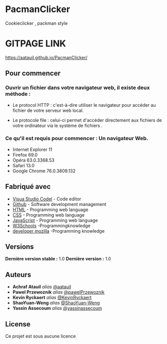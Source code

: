 # PacmanClicker
Cookieclicker , packman style

# GITPAGE LINK
https://aatauil.github.io/PacmanClicker/

## Pour commencer

### Ouvrir un fichier dans votre navigateur web, il existe deux méthode :

- Le protocol HTTP : c'est-à-dire utiliser le navigateur pour accéder au fichier de votre serveur web local.

- Le protocole file : celui-ci permet d'accéder directement aux fichiers de votre ordinateur via le système de fichiers .


### Ce qu'il est requis pour commencer : Un navigateur Web.

- Internet Explorer 11
- Firefox 69.0 
- Opéra 63.0.3368.53
- Safari 13.0
- Google Chrome 76.0.3809.132


## Fabriqué avec

* [Visua Studio Codel](https://code.visualstudio.com/) - Code editor
* [Github](https://github.com) - Software development management
* [HTML](https://www.w3.org/html/) - Programming web language
* [CSS](https://www.w3schools.com/) - Programming web language
* [JavaScript](https://www.w3schools.com/) - Programming web language
* [W3Schools](https://www.w3schools.com//) -Programming ​knowledge
* [developer mozilla](https://developer.mozilla.org/fr/) -Programming ​knowledge

## Versions

**Dernière version stable :** 1.0
**Dernière version :** 1.0


## Auteurs

* **Achraf Atauil** _alias_ [@aatauil](https://github.com/aatauil)
* **Pawel Przewoznik** _alias_ [@pawelPrzewoznik](https://github.com/pawelPrzewoznik)
* **Kevin Ryckaert** _alias_ [@KevinRyckaert](https://github.com/KevinRyckaert)
* **ShaoYuan-Weng** _alias_ [@ShaoYuan-Weng](https://github.com/ShaoYuan-Weng)
* **Yassin Assecoum** _alias_ [@yassinassecoum](https://github.com/yassinassecoum)



## License

Ce projet est sous aucune licence 



